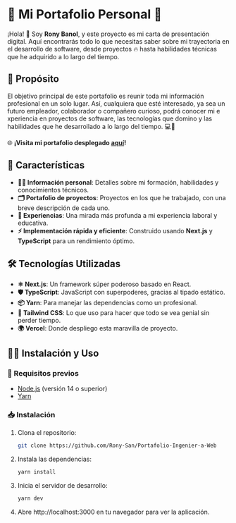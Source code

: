 # 🌟 Mi Portafolio Personal 🌟

¡Hola! 👋 Soy **Rony Banol**, y este proyecto es mi carta de presentación digital. Aquí encontrarás todo lo que necesitas saber sobre mi trayectoria en el desarrollo de software, desde proyectos 🔥 hasta habilidades técnicas que he adquirido a lo largo del tiempo.

## 🎯 Propósito

El objetivo principal de este portafolio es reunir toda mi información profesional en un solo lugar. Así, cualquiera que esté interesado, ya sea un futuro empleador, colaborador o compañero curioso, podrá conocer mi e
xperiencia en proyectos de software, las tecnologías que domino y las habilidades que he desarrollado a lo largo del tiempo. 💻🚀

🌐 **¡Visita mi portafolio desplegado [aquí](https://portafolio-ingenier-a-web.vercel.app/)!** 

## 🚀 Características

- **👨‍💻 Información personal**: Detalles sobre mi formación, habilidades y conocimientos técnicos.
- **🗂️ Portafolio de proyectos**: Proyectos en los que he trabajado, con una breve descripción de cada uno.
- **📜 Experiencias**: Una mirada más profunda a mi experiencia laboral y educativa.
- **⚡ Implementación rápida y eficiente**: Construido usando **Next.js** y **TypeScript** para un rendimiento óptimo.

## 🛠️ Tecnologías Utilizadas

- **⚛️ Next.js**: Un framework súper poderoso basado en React.
- **🛡️ TypeScript**: JavaScript con superpoderes, gracias al tipado estático.
- **📦 Yarn**: Para manejar las dependencias como un profesional.
- **🎨 Tailwind CSS**: Lo que uso para hacer que todo se vea genial sin perder tiempo.
- **🌍 Vercel**: Donde despliego esta maravilla de proyecto.

## 🧑‍💻 Instalación y Uso

### 🚨 Requisitos previos

- [Node.js](https://nodejs.org/) (versión 14 o superior)
- [Yarn](https://yarnpkg.com/)

### 📥 Instalación

1. Clona el repositorio:

   ```bash
   git clone https://github.com/Rony-San/Portafolio-Ingenier-a-Web
   ```
2. Instala las dependencias:
   
    ```bash
   yarn install
   ```
3. Inicia el servidor de desarrollo:
   
    ```bash
   yarn dev
   ```
   
4. Abre http://localhost:3000 en tu navegador para ver la aplicación.

###
